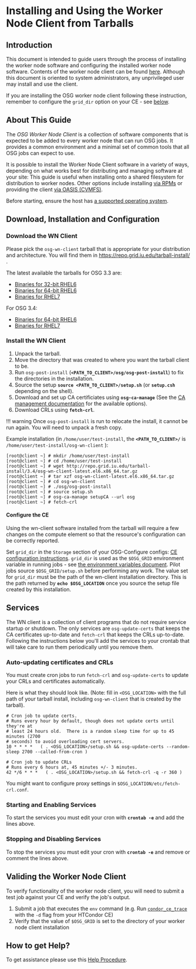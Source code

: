 Installing and Using the Worker Node Client from Tarballs
=========================================================

Introduction
------------

This document is intended to guide users through the process of installing the worker node software and configuring the installed worker node software. Contents of the worker node client can be found [here](install-wn.md#worker-node-contents).  Although this document is oriented to system administrators, any unprivileged user may install and use the client.

If you are installing the OSG worker node client following these instruction, remember to configure the `grid_dir` option on your CE - see [below](#configure-the-ce).

About This Guide
----------------

The *OSG Worker Node Client* is a collection of software components that is expected to be added to every worker node that can run OSG jobs. It provides a common environment and a minimal set of common tools that all OSG jobs can expect to use.

It is possible to install the Worker Node Client software in a variety of ways, depending on what works best for distributing and managing software at your site:  This guide is useful when installing onto a shared filesystem for distribution to worker nodes.  Other options include installing [via RPMs](install-wn.md) or providing the client [via OASIS (CVMFS)](install-wn-oasis).

Before starting, ensure the host has [a supported operating system](../release/supported_platforms.md).

Download, Installation and Configuration
----------------------------------------

### Download the WN Client

Please pick the `osg-wn-client` tarball that is appropriate for your distribution and architecture. You will find them in <https://repo.grid.iu.edu/tarball-install/> .

The latest available the tarballs for OSG 3.3 are:

-   [Binaries for 32-bit RHEL6](https://repo.grid.iu.edu/tarball-install/3.3/osg-wn-client-latest.el6.i386.tar.gz)
-   [Binaries for 64-bit RHEL6](https://repo.grid.iu.edu/tarball-install/3.3/osg-wn-client-latest.el6.x86_64.tar.gz)
-   [Binaries for RHEL7](https://repo.grid.iu.edu/tarball-install/3.3/osg-wn-client-latest.el7.x86_64.tar.gz)

For OSG 3.4:

-   [Binaries for 64-bit RHEL6](https://repo.grid.iu.edu/tarball-install/3.4/osg-wn-client-latest.el6.x86_64.tar.gz)
-   [Binaries for RHEL7](https://repo.grid.iu.edu/tarball-install/3.4/osg-wn-client-latest.el7.x86_64.tar.gz)

### Install the WN Client

1.  Unpack the tarball.
2.  Move the directory that was created to where you want the tarball client to be.
3.  Run `osg-post-install` (**`<PATH_TO_CLIENT>/osg/osg-post-install`**) to fix the directories in the installation.
4.  Source the setup **`source <PATH_TO_CLIENT>/setup.sh`** (or **`setup.csh`** depending on the shell).
5.  Download and set up CA certificiates using **`osg-ca-manage`** (See the [CA management documentation](https://twiki.opensciencegrid.org/bin/view/Documentation/Release3/OsgCaManage) for the available options).
6.  Download CRLs using **`fetch-crl`**.

!!! warning
    Once `osg-post-install` is run to relocate the install, it cannot be run again.  You will need to unpack a fresh copy.

Example installation (in `/home/user/test-install`, the **`<PATH_TO_CLIENT>/`** is `/home/user/test-install/osg-wn-client` ):

```console
[root@client ~] # mkdir /home/user/test-install
[root@client ~] # cd /home/user/test-install
[root@client ~] # wget http://repo.grid.iu.edu/tarball-install/3.4/osg-wn-client-latest.el6.x86_64.tar.gz
[root@client ~] # tar xzf osg-wn-client-latest.el6.x86_64.tar.gz
[root@client ~] # cd osg-wn-client
[root@client ~] # ./osg/osg-post-install
[root@client ~] # source setup.sh
[root@client ~] # osg-ca-manage setupCA --url osg
[root@client ~] # fetch-crl
```

#### Configure the CE

Using the wn-client software installed from the tarball will require a few changes on the compute element so that the resource's configuration can be correctly reported.

Set `grid_dir` in the `Storage` section of your OSG-Configure configs: [CE configuration instructions](../other/configuration-with-osg-configure#storage). `grid_dir` is used as the `$OSG_GRID` environment variable in running jobs - see [the environment variables document](https://twiki.opensciencegrid.org/bin/view/Documentation/Release3/EnvironmentVariables). Pilot jobs source `$OSG_GRID/setup.sh` before performing any work. The value set for `grid_dir` must be the path of the wn-client installation directory. This is the path returned by **`echo $OSG_LOCATION`** once you source the setup file created by this installation.

Services
--------

The WN client is a collection of client programs that do not require service startup or shutdown. The only services are `osg-update-certs` that keeps the CA certificates up-to-date and `fetch-crl` that keeps the CRLs up-to-date. Following the instructions below you'll add the services to your crontab that will take care to run them periodically until you remove them.

### Auto-updating certificates and CRLs

You must create cron jobs to run `fetch-crl` and `osg-update-certs` to update your CRLs and certificates automatically.

Here is what they should look like. (Note: fill in `<OSG_LOCATION>` with the full path of your tarball install, including `osg-wn-client` that is created by the tarball).

```text
# Cron job to update certs.
# Runs every hour by default, though does not update certs until they're at
# least 24 hours old.  There is a random sleep time for up to 45 minutes (2700
# seconds) to avoid overloading cert servers.
10 * * * *   ( . <OSG_LOCATION>/setup.sh && osg-update-certs --random-sleep 2700 --called-from-cron )
```

```text
# Cron job to update CRLs
# Runs every 6 hours at, 45 minutes +/- 3 minutes.
42 */6 * * *   ( . <OSG_LOCATION>/setup.sh && fetch-crl -q -r 360 )
```

You might want to configure proxy settings in `$OSG_LOCATION/etc/fetch-crl.conf`.

### Starting and Enabling Services

To start the services you must edit your cron with **`crontab -e`** and add the lines above.

### Stopping and Disabling Services

To stop the services you must edit your cron with **`crontab -e`** and remove or comment the lines above.

Validing the Worker Node Client
-------------------------------

To verify functionality of the worker node client, you will need to submit a test job against your CE and verify the job's output.

1.  Submit a job that executes the `env` command (e.g. Run [`condor_ce_trace`](https://twiki.opensciencegrid.org/bin/view/Documentation/Release3/TroubleshootingHTCondorCE#condor_ce_trace) with the `-d` flag from your HTCondor CE)
2.  Verify that the value of `$OSG_GRID` is set to the directory of your worker node client installation

How to get Help?
----------------

To get assistance please use this [Help Procedure](https://twiki.opensciencegrid.org/bin/view/Documentation/Release3/HelpProcedure).

